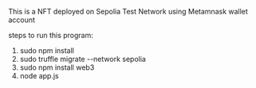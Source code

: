 This is a NFT deployed on Sepolia Test Network 
using Metamnask wallet account 

steps to run this program:
1. sudo npm install
2. sudo truffle migrate --network sepolia
3. sudo npm install web3
4. node app.js